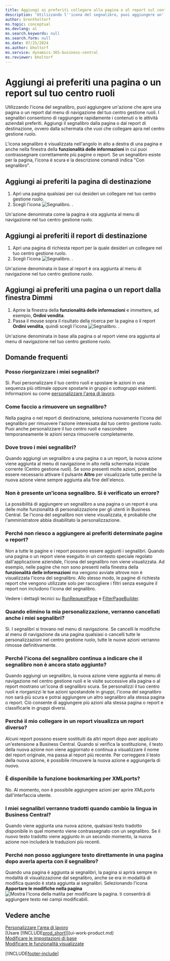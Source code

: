 ```yaml
---
title: Aggiungi ai preferiti collegare alla pagina o al report sul centro ruoli
description: 'Utilizzando l''icona del segnalibro, puoi aggiungere un''azione che apre una pagina o un report dal menu di navigazione del tuo centro gestione ruoli.'
author: brentholtorf
ms.topic: conceptual
ms.devlang: al
ms.search.keywords: null
ms.search.form: null
ms.date: 07/25/2024
ms.author: bholtorf
ms.service: dynamics-365-business-central
ms.reviewer: bholtorf
---
```

# <a name="bookmark-a-page-or-report-on-your-role-center"></a>Aggiungi ai preferiti una pagina o un report sul tuo centro ruoli

Utilizzando l'icona del segnalibro, puoi aggiungere un'azione che apre una pagina o un report dal menu di navigazione del tuo centro gestione ruoli. I segnalibri consentono di raggiungere rapidamente i contenuti o le attività aziendali preferiti. Aggiungi il segnalibro dalla pagina o dal report di destinazione, ovvero dalla schermata che vuoi che collegare apra nel centro gestione ruolo.

L'icona segnalibro è visualizzata nell'angolo in alto a destra di una pagina e anche nella finestra della **funzionalità delle informazioni** in cui puoi contrassegnare correttamente più pagine o report. Se un segnalibro esiste per la pagina, l'icona è scura e la descrizione comandi indica "Con segnalibro".

## <a name="bookmark-the-target-page"></a>Aggiungi ai preferiti la pagina di destinazione

1. Apri una pagina qualsiasi per cui desideri un collegare nel tuo centro gestione ruolo.
2. Scegli l'icona ![Segnalibro.](media/ui_bookmark_icon.png "Segnalibro") .

Un'azione denominata come la pagina è ora aggiunta al menu di navigazione nel tuo centro gestione ruolo.

## <a name="bookmark-the-target-report"></a>Aggiungi ai preferiti il report di destinazione

1. Apri una pagina di richiesta report per la quale desideri un collegare nel tuo centro gestione ruolo.
2. Scegli l'icona ![Segnalibro.](media/ui_bookmark_icon.png "Segnalibro") .

Un'azione denominata in base al report è ora aggiunta al menu di navigazione nel tuo centro gestione ruolo.

## <a name="bookmark-a-page-or-report-from-the-tell-me-window"></a>Aggiungi ai preferiti una pagina o un report dalla finestra Dimmi

1. Aprire la finestra della **funzionalità delle informazioni** e immettere, ad esempio, **Ordini vendita**.
2. Passa il mouse sopra il risultato della ricerca per la pagina o il report **Ordini vendita**, quindi scegli l'icona ![Segnalibro.](media/ui_bookmark_icon.png "Segnalibro") .

Un'azione denominata in base alla pagina o al report viene ora aggiunta al menu di navigazione nel tuo centro gestione ruolo.

## <a name="frequently-asked-questions"></a>Domande frequenti

### <a name="can-i-reorganize-my-bookmarks"></a>Posso riorganizzare i miei segnalibri?

Sì. Puoi personalizzare il tuo centro ruoli e spostare le azioni in una sequenza più ottimale oppure spostarle in gruppi o sottogruppi esistenti.  
Informazioni su come [personalizzare l'area di lavoro](ui-personalization-user.md).

### <a name="how-do-i-remove-a-bookmark"></a>Come faccio a rimuovere un segnalibro?

Nella pagina o nel report di destinazione, seleziona nuovamente l'icona del segnalibro per rimuovere l'azione interessata dal tuo centro gestione ruolo. Puoi anche personalizzare il tuo centro ruoli e nascondere temporaneamente le azioni senza rimuoverle completamente.

### <a name="where-do-i-find-my-bookmarks"></a>Dove trovo i miei segnalibri?

Quando aggiungi un segnalibro a una pagina o a un report, la nuova azione viene aggiunta al menu di navigazione in alto nella schermata iniziale corrente (Centro gestione ruoli). Se sono presenti molte azioni, potrebbe essere necessario attivare il pulsante **Altro** per visualizzarle tutte perché la nuova azione viene sempre aggiunta alla fine dell'elenco.
<!-- Should we add a screenshot here? -->

### <a name="i-dont-have-a-bookmark-icon-is-something-wrong"></a>Non è presente un'icona segnalibro. Si è verificato un errore?

La possibilità di aggiungere un segnalibro a una pagina o un report è una delle molte funzionalità di personalizzazione per gli utenti in Business Central. Se l'icona del segnalibro non viene visualizzata, è probabile che l'amministratore abbia disabilitato la personalizzazione.

### <a name="why-cant-i-bookmark-certain-pages-or-reports"></a>Perché non riesco a aggiungere ai preferiti determinate pagine o report?

Non a tutte le pagine e i report possono essere aggiunti i segnalibri. Quando una pagina o un report viene eseguito in un contesto speciale regolato dall'applicazione aziendale, l'icona del segnalibro non viene visualizzata. Ad esempio, nelle pagine che non sono presenti nella finestra della **funzionalità delle informazioni** ma vengono avviate altrove non è visualizzata l'icona del segnalibro. Allo stesso modo, le pagine di richiesta report che vengono utilizzate solo per raccogliere i filtri senza eseguire il report non includono l'icona del segnalibro.

  Vedere i dettagli tecnici su [RunRequestPage](/dynamics365/business-central/dev-itpro/developer/methods-auto/report/reportinstance-runrequestpage-method) e [FilterPageBuilder](/dynamics365/business-central/dev-itpro/developer/methods-auto/filterpagebuilder/filterpagebuilder-data-type).

### <a name="when-clearing-my-personalization-will-my-bookmarks-also-be-cleared"></a>Quando elimino la mia personalizzazione, verranno cancellati anche i miei segnalibri?

Sì. I segnalibri si trovano nel menu di navigazione. Se cancelli le modifiche al menu di navigazione da una pagina qualsiasi o cancelli tutte le personalizzazioni nel centro gestione ruolo, tutte le nuove azioni verranno rimosse definitivamente.

### <a name="why-does-the-bookmark-icon-continue-to-indicate-its-still-not-bookmarked"></a>Perché l'icona del segnalibro continua a indicare che il segnalibro non è ancora stato aggiunto?

Quando aggiungi un segnalibro, la nuova azione viene aggiunta al menu di navigazione nel centro gestione ruoli e le visite successive alla pagina o al report mostrano un'icona di segnalibro scura. Se personalizzi il tuo centro ruoli e riorganizzi le tue azioni spostandole in gruppi, l'icona del segnalibro non sarà più scura e potrai aggiungere un altro segnalibro alla stessa pagina o report. Ciò consente di aggiungere più azioni alla stessa pagina o report e classificarle in gruppi diversi.

### <a name="why-does-my-link-to-a-report-display-a-different-report"></a>Perché il mio collegare in un report visualizza un report diverso?

Alcuni report possono essere sostituiti da altri report dopo aver applicato un'estensione a Business Central. Quando si verifica la sostituzione, il testo della nuova azione non viene aggiornato e continua a visualizzare il nome del report originale, ma passa al report più recente. Per correggere il testo della nuova azione, è possibile rimuovere la nuova azione e aggiungerla di nuovo.
<!-- For more information on report substitution, see this link UNAVAILABLE AT THIS TIME -->

### <a name="is-bookmarking-available-for-xmlports"></a>È disponibile la funzione bookmarking per XMLports?

No. Al momento, non è possibile aggiungere azioni per aprire XMLports dall'interfaccia utente.

### <a name="will-my-bookmarks-be-translated-when-i-change-my-language-in-business-central"></a>I miei segnalibri verranno tradotti quando cambio la lingua in Business Central?

Quando viene aggiunta una nuova azione, qualsiasi testo tradotto disponibile in quel momento viene contrassegnato con un segnalibro. Se il nuovo testo tradotto viene aggiunto in un secondo momento, la nuova azione non includerà le traduzioni più recenti.

### <a name="why-cant-i-add-text-in-a-page-right-after-opening-it-with-the-bookmark"></a>Perché non posso aggiungere testo direttamente in una pagina dopo averla aperta con il segnalibro?

Quando una pagina è aggiunta ai segnalibri, la pagina si aprirà sempre in modalità di visualizzazione dal segnalibro, anche se era in modalità di modifica quando è stata aggiunta ai segnalibri. Selezionando l'icona **Apportare le modifiche nella pagina** ![Mostra l'icona della matita per modificare la pagina.](media/edit-pencil.png) ti consentirà di aggiungere testo nei campi modificabili.

## <a name="see-also"></a>Vedere anche

[Personalizzare l'area di lavoro](ui-personalization-user.md)  
[Usare [!INCLUDE[prod_short](includes/prod_short.md)]](ui-work-product.md)  
[Modificare le impostazioni di base](ui-change-basic-settings.md)  
[Modificare le funzionalità visualizzate](ui-experiences.md)  

[!INCLUDE[footer-include](includes/footer-banner.md)]

